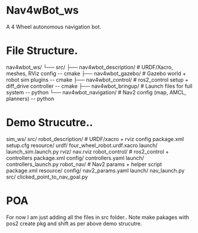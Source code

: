 # Nav4wBot_ws
A 4 Wheel autonomous navigation bot.

# File Structure.
nav4wbot_ws/
└── src/
    ├── nav4wbot_description/   # URDF/Xacro, meshes, RViz config  -- cmake 
    ├── nav4wbot_gazebo/        # Gazebo world + robot sim plugins  -- cmake 
    ├── nav4wbot_control/       # ros2_control setup + diff_drive controller  -- cmake 
    ├── nav4wbot_bringup/       # Launch files for full system  -- python
    └── nav4wbot_navigation/    # Nav2 config (map, AMCL, planners)  -- python
# Demo Strucutre..
sim_ws/
  src/
    robot_description/                 # URDF/xacro + rviz config
      package.xml
      setup.cfg
      resource/
      urdf/
        four_wheel_robot.urdf.xacro
      launch/
        launch_sim.launch.py
      rviz/
        nav.rviz
    robot_control/                     # ros2_control + controllers
      package.xml
      config/
        controllers.yaml
      launch/
        controllers_launch.py
    robot_nav/                         # Nav2 params + helper script
      package.xml
      resource/
      config/
        nav2_params.yaml
      launch/
        nav_launch.py
      src/
        clicked_point_to_nav_goal.py

# POA
For now I am just adding all the files in src folder.. Note make pakages with pos2 create pkg and shift as per above demo strucutre.
